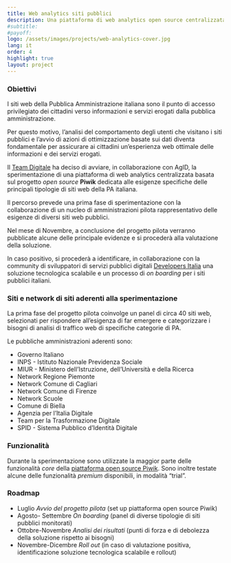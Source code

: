 ```yaml
---
title: Web analytics siti pubblici
description: Una piattaforma di web analytics open source centralizzata per analizzare dati di traffico dei siti della pubblica amministrazione
#subtitle: 
#payoff: 
logo: /assets/images/projects/web-analytics-cover.jpg
lang: it
order: 4
highlight: true
layout: project
---
```


### Obiettivi

I siti web della Pubblica Amministrazione italiana sono il punto di accesso privilegiato dei cittadini verso informazioni e servizi erogati dalla pubblica amministrazione. 

Per questo motivo, l’analisi del comportamento degli utenti che visitano i siti pubblici e l’avvio di azioni di ottimizzazione basate sui dati diventa fondamentale per assicurare ai cittadini un’esperienza web ottimale delle informazioni e dei servizi erogati. 

Il [Team Digitale](https://teamdigitale.governo.it/) ha deciso di avviare, in collaborazione con AgID, la sperimentazione di una piattaforma di web analytics centralizzata basata sul progetto *open source* **Piwik** dedicata alle esigenze specifiche delle principali tipologie di siti web della PA italiana. 

Il percorso prevede una prima fase di sperimentazione con la collaborazione di un nucleo di amministrazioni pilota rappresentativo delle esigenze di diversi siti web pubblici. 

Nel mese di Novembre, a conclusione del progetto pilota verranno pubblicate alcune delle principale evidenze e si procederà alla valutazione della soluzione. 

In caso positivo, si procederà a identificare, in collaborazione con la community di sviluppatori di servizi pubblici digitali [Developers Italia](https://developers.italia.it/) una soluzione tecnologica scalabile e un processo di *on boarding* per i siti pubblici italiani.

### Siti e network di siti aderenti alla sperimentazione
La prima fase del progetto pilota coinvolge un panel di circa 40 siti web, selezionati per rispondere all’esigenza di far emergere e categorizzare i bisogni di analisi di traffico web di specifiche categorie di PA.

Le pubbliche amministrazioni aderenti sono: 

- Governo Italiano
- INPS - Istituto Nazionale Previdenza Sociale
- MIUR - Ministero dell’Istruzione, dell’Università e della Ricerca
- Network Regione Piemonte
- Network Comune di Cagliari
- Network Comune di Firenze
- Network Scuole 
- Comune di Biella
- Agenzia per l’Italia Digitale 
- Team per la Trasformazione Digitale
- SPID - Sistema Pubblico d’Identità Digitale

### Funzionalità
Durante la sperimentazione sono utilizzate la maggior parte delle funzionalità *core* della [piattaforma open source Piwik](https://piwik.org/). Sono inoltre testate alcune delle funzionalità *premium* disponibili, in modalità “trial”.    

### Roadmap

- Luglio *Avvio del progetto pilota* (set up piattaforma open source Piwik)
- Agosto- Settembre *On boarding* (panel di diverse tipologie di siti pubblici monitorati)
- Ottobre-Novembre *Analisi dei risultati* (punti di forza e di debolezza della soluzione rispetto ai bisogni)
- Novembre-Dicembre *Roll out* (in caso di valutazione positiva, identificazione soluzione tecnologica scalabile e rollout)
